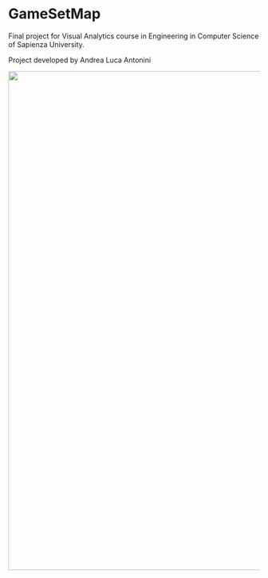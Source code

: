 # GameSetMap
Final project for Visual Analytics course in Engineering in Computer Science of Sapienza University.

Project developed by Andrea Luca Antonini

<a href="https://www.dis.uniroma1.it/"><img src="http://www.dis.uniroma1.it/sites/default/files/marchio%20logo%20eng%20jpg.jpg" width="1000"></a>


